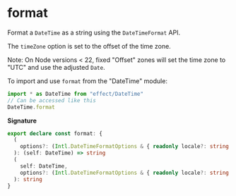 # format

Format a `DateTime` as a string using the `DateTimeFormat` API.

The `timeZone` option is set to the offset of the time zone.

Note: On Node versions < 22, fixed "Offset" zones will set the time zone to
"UTC" and use the adjusted `Date`.

To import and use `format` from the "DateTime" module:

```ts
import * as DateTime from "effect/DateTime"
// Can be accessed like this
DateTime.format
```

**Signature**

```ts
export declare const format: {
  (
    options?: (Intl.DateTimeFormatOptions & { readonly locale?: string | undefined }) | undefined
  ): (self: DateTime) => string
  (
    self: DateTime,
    options?: (Intl.DateTimeFormatOptions & { readonly locale?: string | undefined }) | undefined
  ): string
}
```
